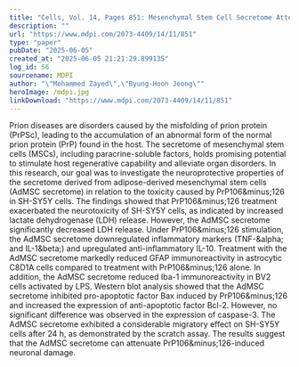 ```yaml
---
title: "Cells, Vol. 14, Pages 851: Mesenchymal Stem Cell Secretome Attenuates PrP106&minus;126-Induced Neurotoxicity by Suppressing Neuroinflammation and Apoptosis and Enhances Cell Migration"
description: ""
url: "https://www.mdpi.com/2073-4409/14/11/851"
type: "paper"
pubDate: "2025-06-05"
created_at: "2025-06-05 21:21:29.899135"
log_id: 56
sourcename: MDPI
author: "\"Mohammed Zayed\",\"Byung-Hoon Jeong\""
heroImage: /mdpi.jpg
linkDownload: "https://www.mdpi.com/2073-4409/14/11/851"
---
```


Prion diseases are disorders caused by the misfolding of prion protein (PrPSc), leading to the accumulation of an abnormal form of the normal prion protein (PrP) found in the host. The secretome of mesenchymal stem cells (MSCs), including paracrine-soluble factors, holds promising potential to stimulate host regenerative capability and alleviate organ disorders. In this research, our goal was to investigate the neuroprotective properties of the secretome derived from adipose-derived mesenchymal stem cells (AdMSC secretome) in relation to the toxicity caused by PrP106&amp;minus;126 in SH-SY5Y cells. The findings showed that PrP106&amp;minus;126 treatment exacerbated the neurotoxicity of SH-SY5Y cells, as indicated by increased lactate dehydrogenase (LDH) release. However, the AdMSC secretome significantly decreased LDH release. Under PrP106&amp;minus;126 stimulation, the AdMSC secretome downregulated inflammatory markers (TNF-&amp;alpha; and IL-1&amp;beta;) and upregulated anti-inflammatory IL-10. Treatment with the AdMSC secretome markedly reduced GFAP immunoreactivity in astrocytic C8D1A cells compared to treatment with PrP106&amp;minus;126 alone. In addition, the AdMSC secretome reduced Iba-1 immunoreactivity in BV2 cells activated by LPS. Western blot analysis showed that the AdMSC secretome inhibited pro-apoptotic factor Bax induced by PrP106&amp;minus;126 and increased the expression of anti-apoptotic factor Bcl-2. However, no significant difference was observed in the expression of caspase-3. The AdMSC secretome exhibited a considerable migratory effect on SH-SY5Y cells after 24 h, as demonstrated by the scratch assay. The results suggest that the AdMSC secretome can attenuate PrP106&amp;minus;126-induced neuronal damage.
